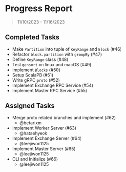 # Progress Report

> 11/10/2023 - 11/16/2023

## Completed Tasks

- Make `Partition` into tuple of `KeyRange` and `Block` (#46)
- Refactor `block.partition` with `groupBy` (#47)
- Define `KeyRange` class (#48)
- Test `gensort` on linux and macOS (#49)
- Implement `Blocks` (#50)
- Setup ScalaPB (#51)
- Write gRPC `proto` (#52)
- Implement Exchange RPC Service (#54)
- Implement Master RPC Service (#55)

## Assigned Tasks

- Merge proto related branches and implement (#62)
  - @betarixm
- Implement Worker Server (#63)
  - @hataehyeok
- Implement Exchange Server (#64)
  - @leejiwon1125
- Implement Master Server (#65)
  - @leejiwon1125
- CLI and Initialize (#66)
  - @leejiwon1125
